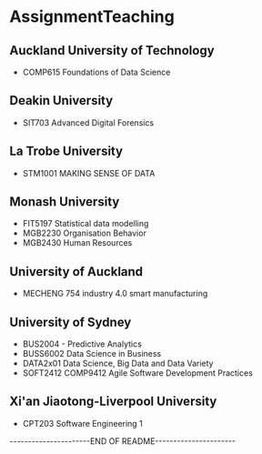 # AssignmentTeaching

## Auckland University of Technology
- COMP615 Foundations of Data Science

## Deakin University
- SIT703 Advanced Digital Forensics

## La Trobe University
- STM1001 MAKING SENSE OF DATA

## Monash University
- FIT5197 Statistical data modelling
- MGB2230 Organisation Behavior
- MGB2430 Human Resources

## University of Auckland
- MECHENG 754 industry 4.0 smart manufacturing

## University of Sydney
- BUS2004 - Predictive Analytics
- BUSS6002 Data Science in Business
- DATA2x01 Data Science, Big Data and Data Variety
- SOFT2412 COMP9412 Agile Software Development Practices

## Xi'an Jiaotong-Liverpool University
- CPT203 Software Engineering 1

----------------------END OF README----------------------

